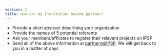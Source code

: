 ```yaml
---
version: 1
title: How can my Institution become partner?
---
```


- Provide a short abstract describing your organization
- Provide the names of 5 potential referents
- Ask your members/affiliates to register their relevant projects on IPSP
- Send all of the above information at <partners@IPSP>. We will get back to you in a matter of days
